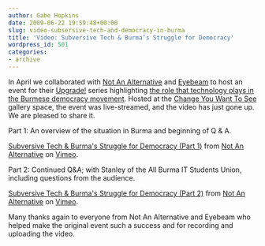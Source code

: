```yaml
---
author: Gabe Hopkins
date: 2009-06-22 19:59:48+00:00
slug: video-subsersive-tech-and-democracy-in-burma
title: 'Video: Subversive Tech & Burma’s Struggle for Democracy'
wordpress_id: 501
categories:
- archive
---
```


In April we collaborated with [Not An Alternative](http://www.notanalternative.net/) and [Eyebeam](http://eyebeam.org/) to host an event for their [Upgrade!](http://upgrade.eyebeam.org/) series highlighting [the role that technology plays in the Burmese democracy movement](http://www.dtwo.org/2009/05/01/a-great-night-for-burma-and-subversive-tech/). Hosted at the [Change You Want To See](http://thechangeyouwanttosee.com/) gallery space, the event was live-streamed, and the video has just gone up. We are pleased to share it.





Part 1: An overview of the situation in Burma and beginning of Q & A.




[Subversive Tech & Burma's Struggle for Democracy (Part 1)](http://vimeo.com/5211997) from [Not An Alternative](http://vimeo.com/naa) on [Vimeo](http://vimeo.com).





Part 2: Continued Q&A; with Stanley of the All Burma IT Students Union, including questions from the audience. 




[Subversive Tech & Burma's Struggle for Democracy (Part 2)](http://vimeo.com/5231893) from [Not An Alternative](http://vimeo.com/naa) on [Vimeo](http://vimeo.com).



Many thanks again to everyone from Not An Alternative and Eyebeam who helped make the original event such a success and for recording and uploading the video.

